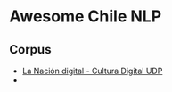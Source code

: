 # Awesome Chile NLP

## Corpus
- [La Nación digital - Cultura Digital UDP](https://culturadigital.udp.cl/index.php/lanacion/)
- 
